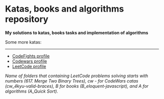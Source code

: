 # Katas, books and algorithms repository

**My solutions to katas, books tasks and implementation of algorithms**

Some more katas:

------
* [CodeFights profile](https://codefights.com/profile/lwebgh)
* [Codewars profile](https://www.codewars.com/users/LWebGH)
* [LeetCode profile](https://leetcode.com/lwebgh/)

*Name of folders that containing LeetCode problems solving starts with numbers (617. Merge Two Binary Trees),
cw - for CodeWars catas (cw_4kyu-valid-braces), B for books (B\_eloquent-javascript), and A for algorithms (A\_Quick Sort).*
